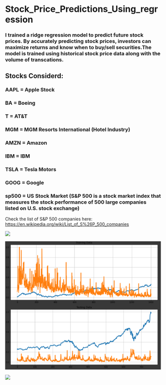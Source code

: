 # Stock_Price_Predictions_Using_regression

### I trained a ridge regression model to predict future stock prices. By accurately predicting stock prices, investors can maximize returns and know when to buy/sell securities.The model is trained using historical stock price data along with the volume of transcations.

## Stocks Considerd:

### AAPL = Apple Stock 
### BA = Boeing 
### T = AT&T
### MGM = MGM Resorts International (Hotel Industry)
### AMZN = Amazon
### IBM = IBM
### TSLA = Tesla Motors
### GOOG = Google 
### sp500 = US Stock Market (S&P 500 is a stock market index that measures the stock performance of 500 large companies listed on U.S. stock exchange)

Check the list of S&P 500 companies here: https://en.wikipedia.org/wiki/List_of_S%26P_500_companies

![](https://github.com/parthshah28/Stock_Price_Predictions_Using_regression/blob/main/images/captured.gif)

![](https://github.com/parthshah28/Stock_Price_Predictions_Using_regression/blob/main/images/Screenshot%202020-10-09%20143241.png)

![](https://github.com/parthshah28/Stock_Price_Predictions_Using_regression/blob/main/images/captured%201.gif)

